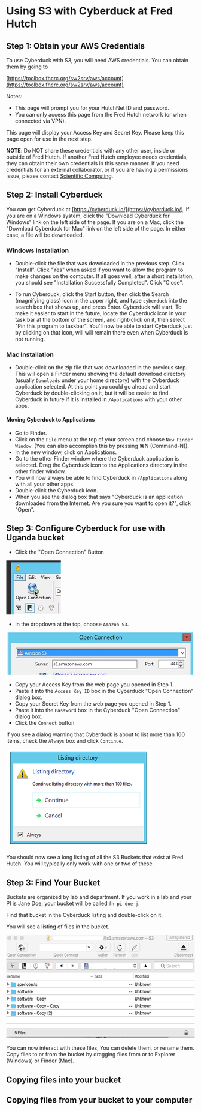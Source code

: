 <script src="https://code.jquery.com/jquery-3.3.1.slim.min.js"></script>

<script>
$(function() {
  $("h1").first().hide();
});
</script>

# Using S3 with Cyberduck at Fred Hutch

## Step 1: Obtain your AWS Credentials

To use Cyberduck with S3, you will need AWS credentials. You can obtain them by going to

[https://toolbox.fhcrc.org/sw2srv/aws/account](https://toolbox.fhcrc.org/sw2srv/aws/account)

Notes:

* This page will prompt you for your HutchNet ID and password.
* You can only access this page from the Fred Hutch network (or when connected via VPN).

This page will display your Access Key and Secret Key. Please keep this page open for use in the next step.

**NOTE**: Do NOT share these credentials with any other user, inside or outside of Fred Hutch. If another Fred Hutch
employee needs credentials, they can obtain their own credentials in this same manner. If you need credentials for an
external collaborator, or if you are having a permissions issue,
please contact [Scientific Computing](https://centernet.fredhutch.org/cn/u/center-it/cio/scicomp.html).

## Step 2: Install Cyberduck

You can get Cyberduck at [https://cyberduck.io/](https://cyberduck.io/).
If you are on a Windows system, click the "Download Cyberduck for Windows" link on the left side of the page.
If you are on a Mac, click the "Download Cyberduck for Mac"
link on the left side of the page. In either case, a file will be downloaded.

### Windows Installation

* Double-click the file that was downloaded in the previous step. Click "Install".
Click "Yes" when asked if you want to allow the program to make changes on the computer.
If all goes well, after a short installation, you should see "Installation Successfully Completed". Click "Close".

* To run Cyberduck, click the Start button, then click the Search (magnifying glass) icon in the upper right, and type `cyberduck` into the search box that shows up, and press Enter. Cyberduck will start. To make it easier to start in the future, locate the Cyberduck icon in your task bar at the bottom of the screen, and right-click on it, then select "Pin this program to taskbar". You'll now be able to start Cyberduck just by clicking on that icon, will will remain there even when Cyberduck is not running.

### Mac Installation

* Double-click on the zip file that was downloaded in the previous step. This will open a Finder menu showing the default download directory (usually `Downloads` under your home directory) with the Cyberduck application selected. At this point you could go ahead and start Cyberduck by double-clicking on it, but it will be easier to find Cyberduck in future if it is installed in `/Applications` with your other apps.

#### Moving Cyberduck to Applications

* Go to Finder.
* Click on the `File` menu at the top of your screen and choose `New Finder Window`. (You can also accomplish this by pressing ⌘N (Command-N)).
* In the new window, click on Applications.
* Go to the other Finder window where the Cyberduck application is selected. Drag the Cyberduck icon to the Applications directory in the other finder window.
* You will now always be able to find Cyberduck in `/Applications` along with all your other apps.
* Double-click the Cyberduck icon.
* When you see the dialog box that says "Cyberduck is an application downloaded from the Internet. Are you sure you want to open it?", click "Open".

## Step 3: Configure Cyberduck for use with Uganda bucket

* Click the "Open Connection" Button

![OpenConnection](OpenConnection.jpg)

* In the dropdown at the top, choose `Amazon S3`.

![AmazonS3](AmazonS3.jpg)

* Copy your Access Key from the web page you opened in Step 1.
* Paste it into the `Access Key ID` box in the Cyberduck "Open Connection" dialog box.
* Copy your Secret Key from the web page you opened in Step 1.
* Paste it into the `Password` box in the Cyberduck "Open Connection" dialog box.
* Click the `Connect` button

If you see a dialog warning that Cyberduck is about to list more than 100 items, check the `Always` box and click `Continue`.

<img border=0 width="383" height="262" src="ListingDirectory.jpg"></image>

You should now see a long listing of all the S3 Buckets that exist at Fred Hutch.
You will typically only work with one or two of these.


## Step 3: Find Your Bucket

Buckets are organized by lab and department. If you work in a lab and your PI is Jane Doe, your bucket will be called
`fh-pi-doe-j`.

Find that bucket in the Cyberduck listing and double-click on it.

You will see a listing of files in the bucket.

<img border="0" width="594" height="275" src="FileDisplay.jpg"></image>

You can now interact with these files, You can delete them, or rename them. Copy files to or from the bucket by dragging
files from or to Explorer (Windows) or Finder (Mac).

## Copying files into your bucket

## Copying files from your bucket to your computer



<p>&nbsp;</p>
<p>&nbsp;</p>
<p>&nbsp;</p>
<p>&nbsp;</p>
